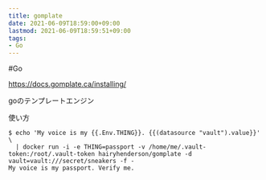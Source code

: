 ```yaml
---
title: gomplate
date: 2021-06-09T18:59:00+09:00
lastmod: 2021-06-09T18:59:51+09:00
tags:
- Go
---
```


\#Go

https://docs.gomplate.ca/installing/

goのテンプレートエンジン

使い方

````shell
$ echo 'My voice is my {{.Env.THING}}. {{(datasource "vault").value}}' \
  | docker run -i -e THING=passport -v /home/me/.vault-token:/root/.vault-token hairyhenderson/gomplate -d vault=vault:///secret/sneakers -f -
My voice is my passport. Verify me.
````
